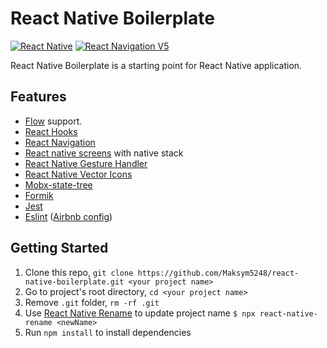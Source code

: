 
# React Native Boilerplate

[![React Native](https://img.shields.io/badge/React%20Native-v0.63.3-green.svg)](https://facebook.github.io/react-native/)
[![React Navigation V5](https://img.shields.io/badge/React%20Navigation-v5-blue.svg)](https://reactnavigation.org/)

React Native Boilerplate is a starting point for React Native application.

## Features
- [Flow](https://flow.org/en/docs/getting-started/) support.
- [React Hooks](https://reactjs.org/docs/hooks-intro.html)
- [React Navigation](https://reactnavigation.org/)
- [React native screens](https://github.com/software-mansion/react-native-screens) with native stack
- [React Native Gesture Handler](https://github.com/kmagiera/react-native-gesture-handler)
- [React Native Vector Icons](https://github.com/oblador/react-native-vector-icons)
- [Mobx-state-tree](https://github.com/mobxjs/mobx-state-tree)
- [Formik](https://formik.org/docs/overview)
- [Jest](https://facebook.github.io/jest/)
- [Eslint](http://eslint.org/) ([Airbnb config](https://github.com/airbnb/javascript/tree/master/packages/eslint-config-airbnb))

## Getting Started

1. Clone this repo, `git clone https://github.com/Maksym5248/react-native-boilerplate.git <your project name>`
2. Go to project's root directory, `cd <your project name>`
3. Remove `.git` folder, `rm -rf .git`
4. Use [React Native Rename](https://github.com/junedomingo/react-native-rename) to update project name `$ npx react-native-rename <newName>`
5. Run `npm install` to install dependencies